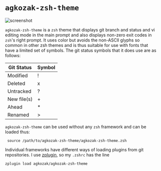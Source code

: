 # `agkozak-zsh-theme`
![screenshot](https://github.com/agkozak/agkozak-zsh-theme/raw/master/img/agkozak-zsh-theme.jpg)


`agkozak-zsh-theme` is a `zsh` theme that displays git branch and status and vi editing mode in the main prompt and also displays non-zero exit codes in `zsh`'s right prompt. It uses color but avoids the non-ASCII glyphs so common in other zsh themes and is thus suitable for use with fonts that have a limited set of symbols. The git status symbols that it does use are as follows:

Git Status | Symbol
--- | ---
Modified | !
Deleted | x
Untracked | ?
New file(s) | +
Ahead | \*
Renamed | >

`agkozak-zsh-theme` can be used without any `zsh` framework and can be loaded thus:

     source /path/to/agkozak-zsh-theme/agkozak-zsh-theme.zsh

Individual frameworks have different ways of loading plugins from git repositories. I use [zplugin](https://github.com/zdharma/zplugin), so my `.zshrc` has the line

    zplugin load agkozak/agkozak-zsh-theme
